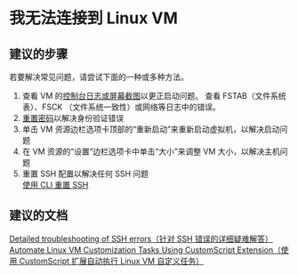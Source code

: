 <properties 
    pageTitle="I can't connect to my Linux VM"
    description="我无法连接到 Linux VM "
    service="microsoft.classiccompute"
    resource="virtualmachines"
    authors="kasparks"
    displayOrder="2"
    selfHelpType="resource"
    supportTopicIds="32411835"
    resourceTags="linux, redhat"
    productPesIds="14749"
    cloudEnvironments="public"
 />


# 我无法连接到 Linux VM

## **建议的步骤**
若要解决常见问题，请尝试下面的一种或多种方法。

1. 查看 VM 的[控制台日志或屏幕截图](data-blade:Microsoft_Azure_Classic_Compute.VirtualMachineSerialConsoleLogBlade)以更正启动问题。 查看 FSTAB（文件系统表）、FSCK （文件系统一致性）或网络等日志中的错误。
2. [重置密码](data-blade:Microsoft_Azure_Classic_Compute.PasswordResetBlade)以解决身份验证错误
3. 单击 VM 资源边栏选项卡顶部的“重新启动”来重新启动虚拟机，以解决启动问题
4. 在 VM 资源的“设置”边栏选项卡中单击“大小”来调整 VM 大小，以解决主机问题
5. 重置 SSH 配置以解决任何 SSH 问题 <br>
[使用 CLI 重置 SSH](https://docs.azure.cn/zh-cn/virtual-machines/linux/classic/reset-access#sshconfigresetcli)

## **建议的文档**
[Detailed troubleshooting of SSH errors（针对 SSH 错误的详细疑难解答）](https://docs.azure.cn/zh-cn/virtual-machines/linux/troubleshoot-ssh-connection#detailed-troubleshooting-of-ssh-errors) <br>
[Automate Linux VM Customization Tasks Using CustomScript Extension（使用 CustomScript 扩展自动执行 Linux VM 自定义任务）](https://www.azure.cn/blog/2014/09/11/automate-linux-vm-customization-tasks-using-customscript-extension/)



<!--HONumber=Sep16_HO3-->


